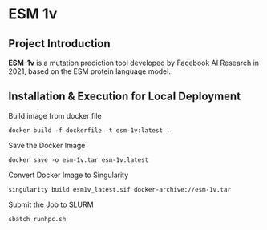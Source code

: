 # ESM 1v
## Project Introduction  
**ESM-1v** is a mutation prediction tool developed by Facebook AI Research in 2021, based on the ESM protein language model.

## Installation & Execution for Local Deployment
Build image from docker file
```shell
docker build -f dockerfile -t esm-1v:latest .
```

Save the Docker Image
```shell
docker save -o esm-1v.tar esm-1v:latest
```

Convert Docker Image to Singularity
```shell
singularity build esm1v_latest.sif docker-archive://esm-1v.tar
```

Submit the Job to SLURM
```shell
sbatch runhpc.sh
```
